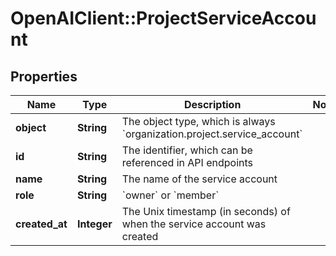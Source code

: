 # OpenAIClient::ProjectServiceAccount

## Properties
Name | Type | Description | Notes
------------ | ------------- | ------------- | -------------
**object** | **String** | The object type, which is always &#x60;organization.project.service_account&#x60; | 
**id** | **String** | The identifier, which can be referenced in API endpoints | 
**name** | **String** | The name of the service account | 
**role** | **String** | &#x60;owner&#x60; or &#x60;member&#x60; | 
**created_at** | **Integer** | The Unix timestamp (in seconds) of when the service account was created | 

